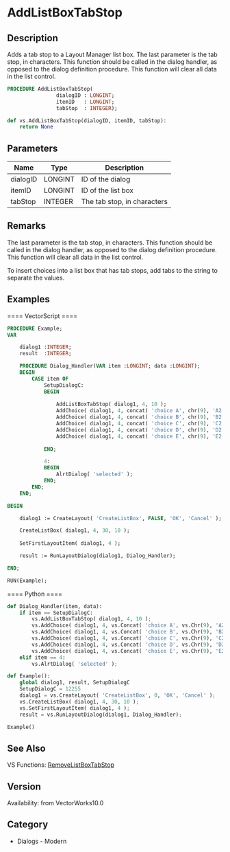 # AddListBoxTabStop

## Description
Adds a tab stop to a Layout Manager list box.  The last parameter is the tab stop, in characters.  This function should be called in the dialog handler, as opposed to the dialog definition procedure.  This function will clear all data in the list control.

```pascal
PROCEDURE AddListBoxTabStop(
				dialogID : LONGINT;
				itemID   : LONGINT;
				tabStop  : INTEGER);
```

```python
def vs.AddListBoxTabStop(dialogID, itemID, tabStop):
    return None
```

## Parameters
|Name|Type|Description|
|---|---|---|
|dialogID|LONGINT|ID of the dialog|
|itemID|LONGINT|ID of the list box|
|tabStop|INTEGER|The tab stop, in characters|

## Remarks
The last parameter is the tab stop, in characters.  This function should be called in the dialog handler, as opposed to the dialog definition procedure.  This function will clear all data in the list control.

To insert choices into a list box that has tab stops, add tabs to the string to separate the values.

## Examples
==== VectorScript ====
```pascal
PROCEDURE Example;
VAR

    dialog1 :INTEGER;
    result  :INTEGER;

    PROCEDURE Dialog_Handler(VAR item :LONGINT; data :LONGINT);
    BEGIN
        CASE item OF
            SetupDialogC:
            BEGIN
    
                AddListBoxTabStop( dialog1, 4, 10 );
                AddChoice( dialog1, 4, concat( 'choice A', chr(9), 'A2' ), 0 );
                AddChoice( dialog1, 4, concat( 'choice B', chr(9), 'B2' ), 0 );
                AddChoice( dialog1, 4, concat( 'choice C', chr(9), 'C2' ), 0 );
                AddChoice( dialog1, 4, concat( 'choice D', chr(9), 'D2' ), 0 );
                AddChoice( dialog1, 4, concat( 'choice E', chr(9), 'E2' ), 0 );
                
            END;

            4:
            BEGIN
                AlrtDialog( 'selected' );
            END;
        END;
    END;

BEGIN

    dialog1 := CreateLayout( 'CreateListBox', FALSE, 'OK', 'Cancel' );

    CreateListBox( dialog1, 4, 30, 10 );
    
    SetFirstLayoutItem( dialog1, 4 );

    result := RunLayoutDialog(dialog1, Dialog_Handler);

END;

RUN(Example);
```
==== Python ====
```python
def Dialog_Handler(item, data):
	if item == SetupDialogC:
		vs.AddListBoxTabStop( dialog1, 4, 10 );
		vs.AddChoice( dialog1, 4, vs.Concat( 'choice A', vs.Chr(9), 'A2' ), 0 );
		vs.AddChoice( dialog1, 4, vs.Concat( 'choice B', vs.Chr(9), 'B2' ), 0 );
		vs.AddChoice( dialog1, 4, vs.Concat( 'choice C', vs.Chr(9), 'C2' ), 0 );
		vs.AddChoice( dialog1, 4, vs.Concat( 'choice D', vs.Chr(9), 'D2' ), 0 );
		vs.AddChoice( dialog1, 4, vs.Concat( 'choice E', vs.Chr(9), 'E2' ), 0 );
	elif item == 4:
		vs.AlrtDialog( 'selected' );

def Example():
	global dialog1, result, SetupDialogC
	SetupDialogC = 12255
	dialog1 = vs.CreateLayout( 'CreateListBox', 0, 'OK', 'Cancel' );
	vs.CreateListBox( dialog1, 4, 30, 10 );  
	vs.SetFirstLayoutItem( dialog1, 4 );
	result = vs.RunLayoutDialog(dialog1, Dialog_Handler);

Example()
```

## See Also
VS Functions:
[RemoveListBoxTabStop](RemoveListBoxTabStop.md)

## Version
Availability: from VectorWorks10.0

## Category
* Dialogs - Modern


